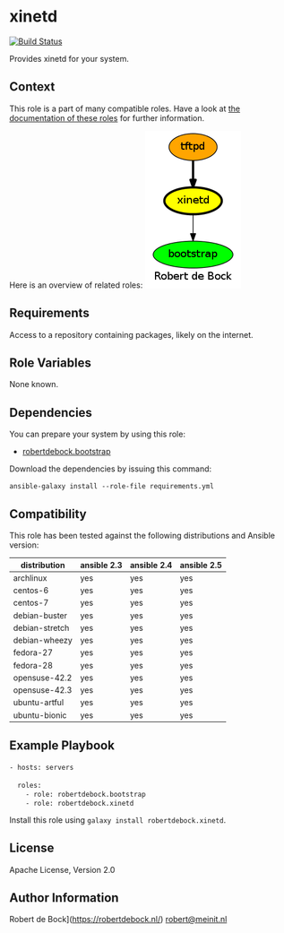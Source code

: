 xinetd
=========

[![Build Status](https://travis-ci.org/robertdebock/ansible-role-xinetd.svg?branch=master)](https://travis-ci.org/robertdebock/ansible-role-xinetd)

Provides xinetd for your system.

Context
-------
This role is a part of many compatible roles. Have a look at [the documentation of these roles](https://robertdebock.nl/) for further information.

Here is an overview of related roles:
![dependencies](https://raw.githubusercontent.com/robertdebock/drawings/artifacts/xinetd.png "Dependency")

Requirements
------------

Access to a repository containing packages, likely on the internet.

Role Variables
--------------

None known.

Dependencies
------------

You can prepare your system by using this role:

- [robertdebock.bootstrap](https://travis-ci.org/robertdebock/ansible-role-bootstrap)

Download the dependencies by issuing this command:
```
ansible-galaxy install --role-file requirements.yml
```

Compatibility
-------------

This role has been tested against the following distributions and Ansible version:

|distribution|ansible 2.3|ansible 2.4|ansible 2.5|
|------------|-----------|-----------|-----------|
|archlinux|yes|yes|yes|
|centos-6|yes|yes|yes|
|centos-7|yes|yes|yes|
|debian-buster|yes|yes|yes|
|debian-stretch|yes|yes|yes|
|debian-wheezy|yes|yes|yes|
|fedora-27|yes|yes|yes|
|fedora-28|yes|yes|yes|
|opensuse-42.2|yes|yes|yes|
|opensuse-42.3|yes|yes|yes|
|ubuntu-artful|yes|yes|yes|
|ubuntu-bionic|yes|yes|yes|

Example Playbook
----------------

```
- hosts: servers

  roles:
    - role: robertdebock.bootstrap
    - role: robertdebock.xinetd

```

Install this role using `galaxy install robertdebock.xinetd`.

License
-------

Apache License, Version 2.0

Author Information
------------------

Robert de Bock](https://robertdebock.nl/) <robert@meinit.nl>
